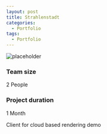 ```yaml
---
layout: post
title: Strahlenstadt
categories:
  - Portfolio
tags:
  - Portfolio
---
```


![placeholder]({{site.baseurl}}/assets/images/strahlenstadt_cover.jpg "Strahlenstadt")


### Team size
2 People

### Project duration
1 Month

Client for cloud based rendering demo